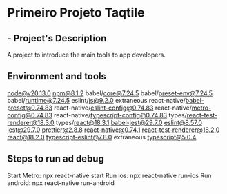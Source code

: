 # Primeiro Projeto Taqtile

## - Project's Description
A project to introduce the main tools to app developers.

## Environment and tools
node@v20.13.0
npm@8.1.2
babel/core@7.24.5
babel/preset-env@7.24.5
babel/runtime@7.24.5
eslint/js@9.2.0 extraneous
react-native/babel-preset@0.74.83
react-native/eslint-config@0.74.83
react-native/metro-config@0.74.83
react-native/typescript-config@0.74.83
types/react-test-renderer@18.3.0
types/react@18.3.1
babel-jest@29.7.0
eslint@8.57.0
jest@29.7.0
prettier@2.8.8
react-native@0.74.1
react-test-renderer@18.2.0
react@18.2.0
typescript-eslint@7.8.0 extraneous
typescript@5.0.4

## Steps to run ad debug
Start Metro: npx react-native start
Run ios: npx react-native run-ios
Run android: npx react-native run-android